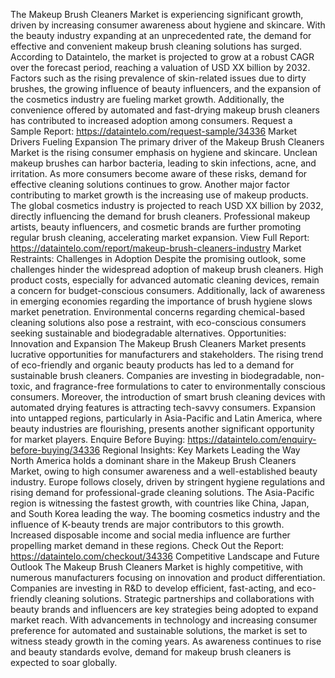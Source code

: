 The Makeup Brush Cleaners Market is experiencing significant growth, driven by increasing consumer awareness about hygiene and skincare. With the beauty industry expanding at an unprecedented rate, the demand for effective and convenient makeup brush cleaning solutions has surged. According to Dataintelo, the market is projected to grow at a robust CAGR over the forecast period, reaching a valuation of USD XX billion by 2032.
Factors such as the rising prevalence of skin-related issues due to dirty brushes, the growing influence of beauty influencers, and the expansion of the cosmetics industry are fueling market growth. Additionally, the convenience offered by automated and fast-drying makeup brush cleaners has contributed to increased adoption among consumers.
Request a Sample Report: https://dataintelo.com/request-sample/34336 
Market Drivers Fueling Expansion
The primary driver of the Makeup Brush Cleaners Market is the rising consumer emphasis on hygiene and skincare. Unclean makeup brushes can harbor bacteria, leading to skin infections, acne, and irritation. As more consumers become aware of these risks, demand for effective cleaning solutions continues to grow.
Another major factor contributing to market growth is the increasing use of makeup products. The global cosmetics industry is projected to reach USD XX billion by 2032, directly influencing the demand for brush cleaners. Professional makeup artists, beauty influencers, and cosmetic brands are further promoting regular brush cleaning, accelerating market expansion.
View Full Report: https://dataintelo.com/report/makeup-brush-cleaners-industry
Market Restraints: Challenges in Adoption
Despite the promising outlook, some challenges hinder the widespread adoption of makeup brush cleaners. High product costs, especially for advanced automatic cleaning devices, remain a concern for budget-conscious consumers. Additionally, lack of awareness in emerging economies regarding the importance of brush hygiene slows market penetration.
Environmental concerns regarding chemical-based cleaning solutions also pose a restraint, with eco-conscious consumers seeking sustainable and biodegradable alternatives.
Opportunities: Innovation and Expansion
The Makeup Brush Cleaners Market presents lucrative opportunities for manufacturers and stakeholders. The rising trend of eco-friendly and organic beauty products has led to a demand for sustainable brush cleaners. Companies are investing in biodegradable, non-toxic, and fragrance-free formulations to cater to environmentally conscious consumers.
Moreover, the introduction of smart brush cleaning devices with automated drying features is attracting tech-savvy consumers. Expansion into untapped regions, particularly in Asia-Pacific and Latin America, where beauty industries are flourishing, presents another significant opportunity for market players.
Enquire Before Buying: https://dataintelo.com/enquiry-before-buying/34336 
Regional Insights: Key Markets Leading the Way
North America holds a dominant share in the Makeup Brush Cleaners Market, owing to high consumer awareness and a well-established beauty industry. Europe follows closely, driven by stringent hygiene regulations and rising demand for professional-grade cleaning solutions.
The Asia-Pacific region is witnessing the fastest growth, with countries like China, Japan, and South Korea leading the way. The booming cosmetics industry and the influence of K-beauty trends are major contributors to this growth. Increased disposable income and social media influence are further propelling market demand in these regions.
Check Out the Report: https://dataintelo.com/checkout/34336 
Competitive Landscape and Future Outlook
The Makeup Brush Cleaners Market is highly competitive, with numerous manufacturers focusing on innovation and product differentiation. Companies are investing in R&D to develop efficient, fast-acting, and eco-friendly cleaning solutions. Strategic partnerships and collaborations with beauty brands and influencers are key strategies being adopted to expand market reach.
With advancements in technology and increasing consumer preference for automated and sustainable solutions, the market is set to witness steady growth in the coming years. As awareness continues to rise and beauty standards evolve, demand for makeup brush cleaners is expected to soar globally.
